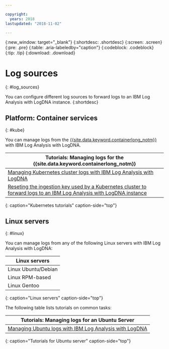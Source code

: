 ```yaml
---

copyright:
  years: 2018
lastupdated: "2018-11-02"

---
```


{:new_window: target="_blank"}
{:shortdesc: .shortdesc}
{:screen: .screen}
{:pre: .pre}
{:table: .aria-labeledby="caption"}
{:codeblock: .codeblock}
{:tip: .tip}
{:download: .download}

# Log sources
{: #log_sources}

You can configure different log sources to forward logs to an IBM Log Analysis with LogDNA instance.
{:shortdesc}

## Platform: Container services
{: #kube}

You can manage logs from the [{{site.data.keyword.containerlong_notm}}](/docs/containers/container_index.html#container_index) with IBM Log Analysis with LogDNA.

| Tutorials: Managing logs for the {{site.data.keyword.containerlong_notm}} |
|---------------------------------------------------------------------------------------------------|
| [Managing Kubernetes cluster logs with IBM Log Analysis with LogDNA](/docs/services/Log-Analysis-with-LogDNA/tutorials/kube.html#kube)| 
| [Reseting the ingestion key used by a Kubernetes cluster to forward logs to an IBM Log Analysis with LogDNA instance](/docs/services/Log-Analysis-with-LogDNA/tutorials/kube_reset_ingestion.html#kube_reset) | 
{: caption="Kubernetes tutorials" caption-side="top"} 



## Linux servers
{: #linux}

You can manage logs from any of the following Linux servers with IBM Log Analysis with LogDNA:

| Linux servers       | 
|---------------------|
| Linux Ubuntu/Debian | 
| Linux RPM-based     |
| Linux Gentoo        |
{: caption="Linux servers" caption-side="top"} 


The following table lists tutorials on common tasks:

| Tutorials: Managing logs for an Ubuntu Server |
|-----------------------------------------------|
| [Managing Ubuntu logs with IBM Log Analysis with LogDNA](/docs/services/Log-Analysis-with-LogDNA/tutorials/ubuntu.html#ubuntu) | 
{: caption="Tutorials for Ubuntu server" caption-side="top"} 